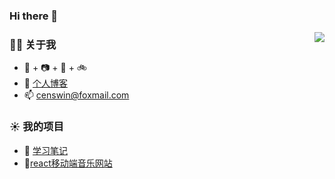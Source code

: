 ### Hi there 👋

<!--
**Censwin/censwin** is a ✨ _special_ ✨ repository because its `README.md` (this file) appears on your GitHub profile.

Here are some ideas to get you started:

- 🔭 I’m currently working on ...
- 🌱 I’m currently learning ...
- 👯 I’m looking to collaborate on ...
- 🤔 I’m looking for help with ...
- 💬 Ask me about ...
- 📫 How to reach me: ...
- 😄 Pronouns: ...
- ⚡ Fun fact: ...
-->
<img align="right" src="https://github-readme-stats.vercel.app/api?username=Censwin&show_icons=true&count_private=true&hide_border=true&cache_seconds=1900"/>

### 👨‍🚒 关于我

- 🐶 + 📷 + 🎹 + 🚲
- 🎍 [个人博客](https://censwin.github.io/myblog/)
- 📫 censwin@foxmail.com


### ☀️ 我的项目

- 📃 [学习笔记](https://github.com/Censwin/relearnjs)
- 🎵[react移动端音乐网站](https://github.com/Censwin/melodia)

